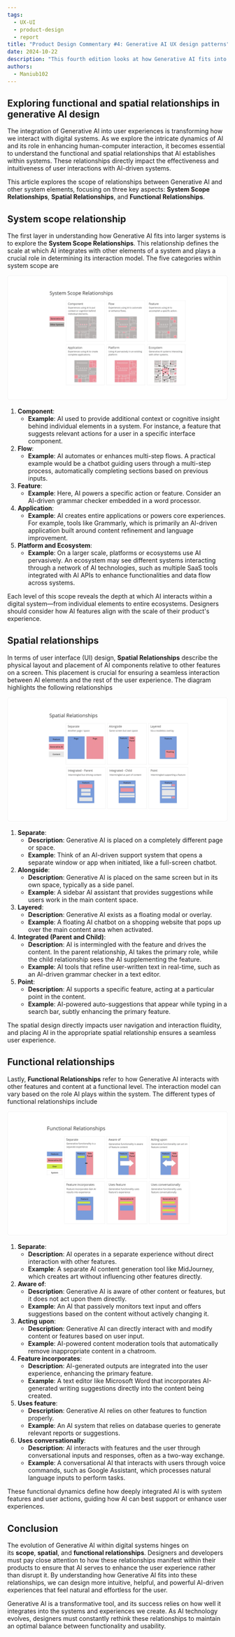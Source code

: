 ```yaml
---
tags:
  - UX-UI
  - product-design
  - report
title: "Product Design Commentary #4: Generative AI UX design patterns"
date: 2024-10-22
description: "This fourth edition looks at how Generative AI fits into digital systems. We examine the connections between AI and other parts of a system, focusing on scope, space, and function. Learn how these connections affect the way we design AI features and make them easy to use. Get practical tips on adding AI to your products in ways that make sense for users."
authors:
  - Maniub102
---
```


## Exploring functional and spatial relationships in generative AI design

The integration of Generative AI into user experiences is transforming how we interact with digital systems. As we explore the intricate dynamics of AI and its role in enhancing human-computer interaction, it becomes essential to understand the functional and spatial relationships that AI establishes within systems. These relationships directly impact the effectiveness and intuitiveness of user interactions with AI-driven systems.

This article explores the scope of relationships between Generative AI and other system elements, focusing on three key aspects: **System Scope Relationships**, **Spatial Relationships**, and **Functional Relationships**.

## System scope relationship

The first layer in understanding how Generative AI fits into larger systems is to explore the **System Scope Relationships**. This relationship defines the scale at which AI integrates with other elements of a system and plays a crucial role in determining its interaction model. The five categories within system scope are

![](assets/4-product-design-weekly-system-scope-relationships.png)

1. **Component**:
   - **Example**: AI used to provide additional context or cognitive insight behind individual elements in a system. For instance, a feature that suggests relevant actions for a user in a specific interface component.
2. **Flow**:
   - **Example**: AI automates or enhances multi-step flows. A practical example would be a chatbot guiding users through a multi-step process, automatically completing sections based on previous inputs.
3. **Feature**:
   - **Example**: Here, AI powers a specific action or feature. Consider an AI-driven grammar checker embedded in a word processor.
4. **Application**:
   - **Example**: AI creates entire applications or powers core experiences. For example, tools like Grammarly, which is primarily an AI-driven application built around content refinement and language improvement.
5. **Platform and Ecosystem**:
   - **Example**: On a larger scale, platforms or ecosystems use AI pervasively. An ecosystem may see different systems interacting through a network of AI technologies, such as multiple SaaS tools integrated with AI APIs to enhance functionalities and data flow across systems.

Each level of this scope reveals the depth at which AI interacts within a digital system—from individual elements to entire ecosystems. Designers should consider how AI features align with the scale of their product's experience.

## Spatial relationships

In terms of user interface (UI) design, **Spatial Relationships** describe the physical layout and placement of AI components relative to other features on a screen. This placement is crucial for ensuring a seamless interaction between AI elements and the rest of the user experience. The diagram highlights the following relationships

![](assets/4-product-design-weekly-system-spatial-relationships.png)

1. **Separate**:
   - **Description**: Generative AI is placed on a completely different page or space.
   - **Example**: Think of an AI-driven support system that opens a separate window or app when initiated, like a full-screen chatbot.
2. **Alongside**:
   - **Description**: Generative AI is placed on the same screen but in its own space, typically as a side panel.
   - **Example**: A sidebar AI assistant that provides suggestions while users work in the main content space.
3. **Layered**:
   - **Description**: Generative AI exists as a floating modal or overlay.
   - **Example**: A floating AI chatbot on a shopping website that pops up over the main content area when activated.
4. **Integrated (Parent and Child)**:
   - **Description**: AI is intermingled with the feature and drives the content. In the parent relationship, AI takes the primary role, while the child relationship sees the AI supplementing the feature.
   - **Example**: AI tools that refine user-written text in real-time, such as an AI-driven grammar checker in a text editor.
5. **Point**:
   - **Description**: AI supports a specific feature, acting at a particular point in the content.
   - **Example**: AI-powered auto-suggestions that appear while typing in a search bar, subtly enhancing the primary feature.

The spatial design directly impacts user navigation and interaction fluidity, and placing AI in the appropriate spatial relationship ensures a seamless user experience.

## Functional relationships

Lastly, **Functional Relationships** refer to how Generative AI interacts with other features and content at a functional level. The interaction model can vary based on the role AI plays within the system. The different types of functional relationships include

![](assets/4-product-design-weekly-system-functional-relationships.png)

1. **Separate**:
   - **Description**: AI operates in a separate experience without direct interaction with other features.
   - **Example**: A separate AI content generation tool like MidJourney, which creates art without influencing other features directly.
2. **Aware of**:
   - **Description**: Generative AI is aware of other content or features, but it does not act upon them directly.
   - **Example**: An AI that passively monitors text input and offers suggestions based on the content without actively changing it.
3. **Acting upon**:
   - **Description**: Generative AI can directly interact with and modify content or features based on user input.
   - **Example**: AI-powered content moderation tools that automatically remove inappropriate content in a chatroom.
4. **Feature incorporates**:
   - **Description**: AI-generated outputs are integrated into the user experience, enhancing the primary feature.
   - **Example**: A text editor like Microsoft Word that incorporates AI-generated writing suggestions directly into the content being created.
5. **Uses feature**:
   - **Description**: Generative AI relies on other features to function properly.
   - **Example**: An AI system that relies on database queries to generate relevant reports or suggestions.
6. **Uses conversationally**:
   - **Description**: AI interacts with features and the user through conversational inputs and responses, often as a two-way exchange.
   - **Example**: A conversational AI that interacts with users through voice commands, such as Google Assistant, which processes natural language inputs to perform tasks.

These functional dynamics define how deeply integrated AI is with system features and user actions, guiding how AI can best support or enhance user experiences.

## Conclusion

The evolution of Generative AI within digital systems hinges on its **scope**, **spatial**, and **functional relationships**. Designers and developers must pay close attention to how these relationships manifest within their products to ensure that AI serves to enhance the user experience rather than disrupt it. By understanding how Generative AI fits into these relationships, we can design more intuitive, helpful, and powerful AI-driven experiences that feel natural and effortless for the user.

Generative AI is a transformative tool, and its success relies on how well it integrates into the systems and experiences we create. As AI technology evolves, designers must constantly rethink these relationships to maintain an optimal balance between functionality and usability.

